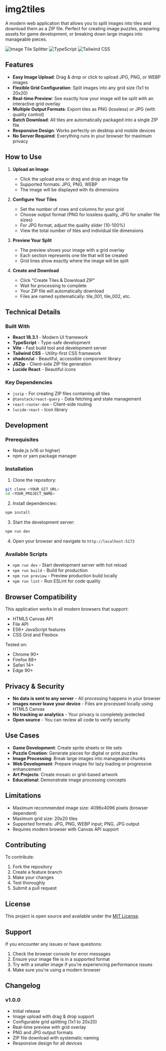 
# img2tiles

A modern web application that allows you to split images into tiles and download them as a ZIP file. Perfect for creating image puzzles, preparing assets for game development, or breaking down large images into manageable pieces.

![Image Tile Splitter](https://img.shields.io/badge/React-18.3.1-blue) ![TypeScript](https://img.shields.io/badge/TypeScript-latest-blue) ![Tailwind CSS](https://img.shields.io/badge/Tailwind%20CSS-latest-blue)

## Features

- **Easy Image Upload**: Drag & drop or click to upload JPG, PNG, or WEBP images
- **Flexible Grid Configuration**: Split images into any grid size (1x1 to 20x20)
- **Real-time Preview**: See exactly how your image will be split with an interactive grid overlay
- **Multiple Output Formats**: Export tiles as PNG (lossless) or JPG (with quality control)
- **Batch Download**: All tiles are automatically packaged into a single ZIP file
- **Responsive Design**: Works perfectly on desktop and mobile devices
- **No Server Required**: Everything runs in your browser for maximum privacy

## How to Use

1. **Upload an Image**
   - Click the upload area or drag and drop an image file
   - Supported formats: JPG, PNG, WEBP
   - The image will be displayed with its dimensions

2. **Configure Your Tiles**
   - Set the number of rows and columns for your grid
   - Choose output format (PNG for lossless quality, JPG for smaller file sizes)
   - For JPG format, adjust the quality slider (10-100%)
   - View the total number of tiles and individual tile dimensions

3. **Preview Your Split**
   - The preview shows your image with a grid overlay
   - Each section represents one tile that will be created
   - Grid lines show exactly where the image will be split

4. **Create and Download**
   - Click "Create Tiles & Download ZIP"
   - Wait for processing to complete
   - Your ZIP file will automatically download
   - Files are named systematically: tile_001, tile_002, etc.

## Technical Details

### Built With

- **React 18.3.1** - Modern UI framework
- **TypeScript** - Type-safe development
- **Vite** - Fast build tool and development server
- **Tailwind CSS** - Utility-first CSS framework
- **shadcn/ui** - Beautiful, accessible component library
- **JSZip** - Client-side ZIP file generation
- **Lucide React** - Beautiful icons

### Key Dependencies

- `jszip` - For creating ZIP files containing all tiles
- `@tanstack/react-query` - Data fetching and state management
- `react-router-dom` - Client-side routing
- `lucide-react` - Icon library

## Development

### Prerequisites

- Node.js (v16 or higher)
- npm or yarn package manager

### Installation

1. Clone the repository:
```bash
git clone <YOUR_GIT_URL>
cd <YOUR_PROJECT_NAME>
```

2. Install dependencies:
```bash
npm install
```

3. Start the development server:
```bash
npm run dev
```

4. Open your browser and navigate to `http://localhost:5173`

### Available Scripts

- `npm run dev` - Start development server with hot reload
- `npm run build` - Build for production
- `npm run preview` - Preview production build locally
- `npm run lint` - Run ESLint for code quality

## Browser Compatibility

This application works in all modern browsers that support:
- HTML5 Canvas API
- File API
- ES6+ JavaScript features
- CSS Grid and Flexbox

Tested on:
- Chrome 90+
- Firefox 88+
- Safari 14+
- Edge 90+

## Privacy & Security

- **No data is sent to any server** - All processing happens in your browser
- **Images never leave your device** - Files are processed locally using HTML5 Canvas
- **No tracking or analytics** - Your privacy is completely protected
- **Open source** - You can review all code to verify security

## Use Cases

- **Game Development**: Create sprite sheets or tile sets
- **Puzzle Creation**: Generate pieces for digital or print puzzles
- **Image Processing**: Break large images into manageable chunks
- **Web Development**: Prepare images for lazy loading or progressive enhancement
- **Art Projects**: Create mosaic or grid-based artwork
- **Educational**: Demonstrate image processing concepts

## Limitations

- Maximum recommended image size: 4096x4096 pixels (browser dependent)
- Maximum grid size: 20x20 tiles
- Supported formats: JPG, PNG, WEBP input; PNG, JPG output
- Requires modern browser with Canvas API support

## Contributing

To contribute:
1. Fork the repository
2. Create a feature branch
3. Make your changes
4. Test thoroughly
5. Submit a pull request

## License

This project is open source and available under the [MIT License](LICENSE).

## Support

If you encounter any issues or have questions:
1. Check the browser console for error messages
2. Ensure your image file is in a supported format
3. Try with a smaller image if you're experiencing performance issues
4. Make sure you're using a modern browser

## Changelog

### v1.0.0
- Initial release
- Image upload with drag & drop support
- Configurable grid splitting (1x1 to 20x20)
- Real-time preview with grid overlay
- PNG and JPG output formats
- ZIP file download with systematic naming
- Responsive design for all devices
